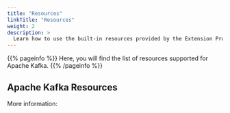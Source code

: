 ```yaml
---
title: "Resources"
linkTitle: "Resources"
weight: 2
description: >
  Learn how to use the built-in resources provided by the Extension Provider for Apache Kafka.
---
```


{{% pageinfo %}}
Here, you will find the list of resources supported for Apache Kafka.
{{% /pageinfo %}}

## Apache Kafka Resources

More information: